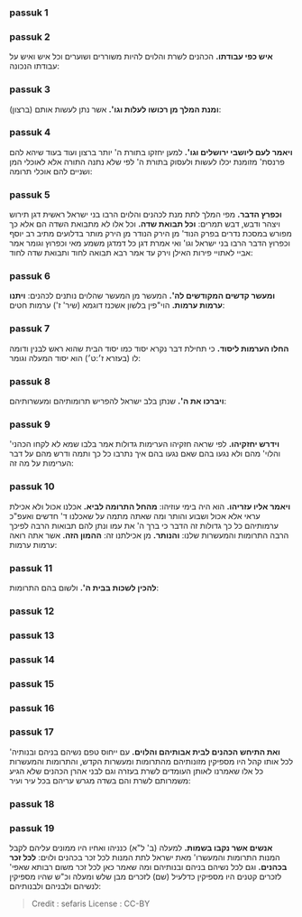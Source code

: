 
### passuk 1

### passuk 2
<b>איש כפי עבודתו.</b> הכהנים לשרת והלוים להיות משוררים ושוערים וכל איש ואיש על עבודתו הנכונה:

### passuk 3
<b>ומנת המלך מן רכושו לעלות וגו'.</b> אשר נתן לעשות אותם (ברצון):

### passuk 4
<b>ויאמר לעם ליושבי ירושלים וגו'.</b> למען יחזקו בתורת ה' יותר ברצון ועוד בעוד שיהא להם פרנסת' מזומנת יכלו לעשות ולעסוק בתורת ה' לפי שלא נתנה התורה אלא לאוכלי המן ושניים להם אוכלי תרומה:

### passuk 5
<b>וכפרץ הדבר.</b> מפי המלך לתת מנת לכהנים והלוים הרבו בני ישראל ראשית דגן תירוש ויצהר ודבש, דבש תמרים: 
<b>וכל תבואת שדה.</b> וכל אלו לא מתבואת השדה הם אלא כך מפורש במסכת נדרים בפרק הנוד' מן הירק הנודר מן הירק מותר בדלועים מתיב רב יוסף וכפרוץ הדבר הרבו בני ישראל וגו' ואי אמרת דגן כל דמדגן משמע מאי וכפרוץ וגומר אמר אביי לאתויי פירות האילן וירק עד אמר רבא תבואה לחוד ותבואת שדה לחוד:

### passuk 6
<b>ומעשר קדשים המקודשים לה'.</b> המעשר מן המעשר שהלוים נותנים לכהנים:
<b>ויתנו ערמות ערמות.</b> הוי"פין בלשון אשכנז דוגמא (שיר' ז') ערמות חטים:

### passuk 7
<b>החלו הערמות ליסוד.</b> כי תחילת דבר נקרא יסוד כמו יסוד הבית שהוא ראש לבנין ודומה לו (בעזרא ז׳:ט׳) הוא יסוד המעלה וגומר:

### passuk 8
<b>ויברכו את ה'.</b> שנתן בלב ישראל להפריש תרומותיהם ומעשרותיהם:

### passuk 9
<b>וידרש יחזקיהו.</b> לפי שראה חזקיהו הערימות גדולות אמר בלבו שמא לא לקחו הכהני' והלוי' מהם ולא נגעו בהם שאם נגעו בהם איך נתרבו כל כך ותמה ודרש מהם על דבר הערימות על מה זה:

### passuk 10
<b>ויאמר אליו עזריהו.</b> הוא היה בימי עוזיהו:
<b>מהחל התרומה לביא.</b> אכלנו אכול ולא אכילת עראי אלא אכול ושבוע והותר ומה שאתה מתמה על שאכלנו ד' חדשים ואעפ"כ ערמותיהם כל כך גדולות זה הדבר כי ברך ה' את עמו ונתן להם תבואות הרבה לפיכך הרבה התרומות והמעשרות שלנו: 
<b>והנותר.</b> מן אכילתנו זה:
<b>ההמון הזה.</b> אשר אתה רואה ערמות ערמות:

### passuk 11
<b>להכין לשכות בבית ה'.</b> ולשום בהם התרומות:

### passuk 12

### passuk 13

### passuk 14

### passuk 15

### passuk 16

### passuk 17
<b>ואת התיחש הכהנים לבית אבותיהם והלוים.</b> עם ייחוס טפם נשיהם בניהם ובנותיה' לכל אותו קהל היו מספיקין מזונותיהם מהתרומות ומעשרות הקדש, והתרומות והמעשרות כל אלו שאמרנו לאותן העומדים לשרת בעזרה וגם לבני אהרן הכהנים שלא הגיע משמרותם לשרת והם בשדה מגרש עריהם בכל עיר ועיר:

### passuk 18

### passuk 19
<b>אנשים אשר נקבו בשמות.</b> למעלה (ב' ל"א) כנניהו ואחיו היו ממונים עליהם לקבל המנות התרומות והמעשרו' מאת ישראל לתת המנות לכל זכר בכהנים ולוים: 
<b>לכל זכר בכהנים.</b> וגם לכל נשיהם בניהם ובנותיהם ומה שאמר כאן לכל זכר משום רבותא שאפי' לזכרים קטנים היו מספיקין כדלעיל (שם) לזכרים מבן שלש ומעלה וכ"ש שהיו מספיקין לנשיהם ולבניהם ולבנותיהם:

>Credit : sefaris
>License : CC-BY